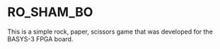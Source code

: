 # RO_SHAM_BO

This is a simple rock, paper, scissors game that was developed for the BASYS-3 FPGA board.
